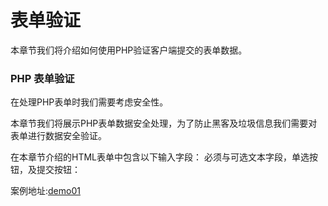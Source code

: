 # 表单验证
本章节我们将介绍如何使用PHP验证客户端提交的表单数据。

### PHP 表单验证
在处理PHP表单时我们需要考虑安全性。

本章节我们将展示PHP表单数据安全处理，为了防止黑客及垃圾信息我们需要对表单进行数据安全验证。

在本章节介绍的HTML表单中包含以下输入字段： 必须与可选文本字段，单选按钮，及提交按钮：

案例地址:[demo01](https://github.com/xiaozhoulee/php_example/blob/master/03-%E8%A1%A8%E5%8D%95/%E7%AC%AC04%E8%8A%82%EF%BC%9A%E7%BB%A7%E6%89%BF/demo01/register.php)